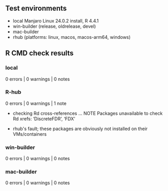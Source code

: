 ## Test environments
* local Manjaro Linux 24.0.2 install, R 4.4.1
* win-builder (release, oldrelease, devel)
* mac-builder
* rhub (platforms: linux, macos, macos-arm64, windows)


## R CMD check results

### local
0 errors | 0 warnings | 0 notes

### R-hub
0 errors | 0 warnings | 1 note

* checking Rd cross-references ... NOTE
Packages unavailable to check Rd xrefs: ‘DiscreteFDR’, ‘FDX’

- rhub's fault; these packages are obviously not installed on their
  VMs/containers

### win-builder
0 errors | 0 warnings | 0 notes

### mac-builder
0 errors | 0 warnings | 0 notes
